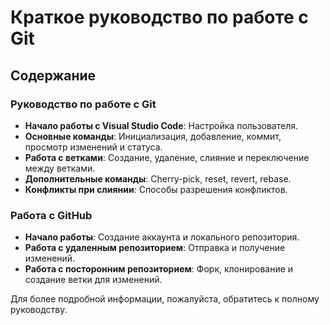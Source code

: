 # Краткое руководство по работе с Git

## Содержание

### Руководство по работе с Git
- **Начало работы с Visual Studio Code**: Настройка пользователя.
- **Основные команды**: Инициализация, добавление, коммит, просмотр изменений и статуса.
- **Работа с ветками**: Создание, удаление, слияние и переключение между ветками.
- **Дополнительные команды**: Cherry-pick, reset, revert, rebase.
- **Конфликты при слиянии**: Способы разрешения конфликтов.

### Работа с GitHub
- **Начало работы**: Создание аккаунта и локального репозитория.
- **Работа с удаленным репозиторием**: Отправка и получение изменений.
- **Работа с посторонним репозиторием**: Форк, клонирование и создание ветки для изменений.

Для более подробной информации, пожалуйста, обратитесь к полному руководству.
